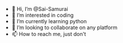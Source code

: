- 👋 Hi, I’m @Sai-Samurai
- 👀 I’m interested in coding
- 🌱 I’m currently learning python
- 💞️ I’m looking to collaborate on any platform
- 📫 How to reach me, just don't

<!---
Sai-Samurai/Sai-Samurai is a ✨ special ✨ repository because its `README.md` (this file) appears on your GitHub profile.
You can click the Preview link to take a look at your changes.
--->
